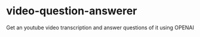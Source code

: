 # video-question-answerer
Get an youtube video transcription and answer questions of it using OPENAI
